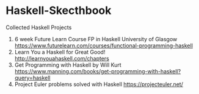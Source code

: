 # Haskell-Skecthbook
Collected Haskell Projects
1. 6 week Future Learn Course FP in Haskell University of Glasgow
   https://www.futurelearn.com/courses/functional-programming-haskell
2. Learn You a Haskell for Great Good! 
   http://learnyouahaskell.com/chapters
3. Get Programming with Haskell by Will Kurt
   https://www.manning.com/books/get-programming-with-haskell?query=haskell
4. Project Euler problems solved with Haskell 
   https://projecteuler.net/

     
   
